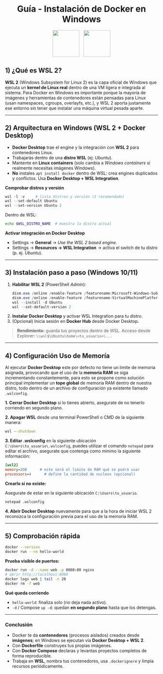 
<div align="center">

# Guía - Instalación de Docker en Windows

<img style="margin: 0 5px" width="88" src="https://images.icon-icons.com/2699/PNG/512/docker_tile_logo_icon_168248.png">
<img style="margin: 0 5px" width="88" src="https://images.seeklogo.com/logo-png/40/2/windows-11-icon-logo-png_seeklogo-406208.png">

</div>

## 1) ¿Qué es WSL 2?
**WSL 2** (Windows Subsystem for Linux 2) es la capa oficial de Windows que ejecuta un **kernel de Linux real** dentro de una VM ligera e integrada al sistema. Para Docker en Windows es importante porque la mayoría de imágenes y herramientas de contenedores están pensadas para Linux (usan namespaces, cgroups, overlayfs, etc.), y WSL 2 aporta justamente ese entorno sin tener que instalar una máquina virtual pesada aparte.

---

## 2) Arquitectura en Windows (WSL 2 + Docker Desktop)
- **Docker Desktop** trae el engine y la integración con **WSL 2** para contenedores Linux.
- Trabajarás dentro de una **distro WSL** (ej: *Ubuntu*).
- Mantente en **Linux containers** (solo cambia a *Windows containers* si realmente necesitas imágenes Windows).
- **No** instales `apt install docker` dentro de WSL: crea engines duplicados y conflictos. Usa **Docker Desktop + WSL Integration**.

**Comprobar distros y versión**
```powershell
wsl -l -v     # lista distros y versión (2 recomendado)
wsl --set-default Ubuntu
wsl --set-version Ubuntu 2
```
Dentro de WSL:
```bash
echo $WSL_DISTRO_NAME  # muestra la distro actual
```

**Activar integración en Docker Desktop**
- Settings → **General** → *Use the WSL 2 based engine*.
- Settings → **Resources → WSL Integration** → activa el switch de tu distro (p. ej. *Ubuntu*).

---

## 3) Instalación paso a paso (Windows 10/11)
1. **Habilitar WSL 2** (PowerShell *Admin*):
    ```powershell
    dism.exe /online /enable-feature /featurename:Microsoft-Windows-Subsystem-Linux /all /norestart
    dism.exe /online /enable-feature /featurename:VirtualMachinePlatform /all /norestart
    wsl --install -d Ubuntu
    wsl --set-default-version 2
    ```
2. **Instalar Docker Desktop** y activar WSL Integration para tu distro.
3. (Opcional) Inicia sesión en **Docker Hub** desde Docker Desktop.

> **Rendimiento:** guarda tus proyectos dentro de WSL. Acceso desde Explorer: `\\wsl$\Ubuntu\home\<tu_usuario>\...`

---

## 4) Configuración Uso de Memoría
Al ejecutar **Docker Desktop** este por defecto no tiene un limite de memoria asignada, provocando que el uso de la **memoria RAM** se siga incrementando constantemente, para esto se propone como solución principal implementar un **tope global** de memoria RAM dentro de nuestra distro, todo dentro de un archivo de configuración ya existente llamado `.wslconfig`.

**1. Cerrar Docker Desktop** si lo tienes abierto, asegurate de no tenerlo corriendo en segundo plano.

**2. Apagar WSL** desde una terminal PowerShell o CMD de la siguiente manera:
```cmd
wsl --shutdown
```

**3. Editar .wslconfig** en la siguiente ubicación `C:\Users\tu_usuario\.wslconfig`, puedes utilizar el comando `notepad` para editar el archivo, asegurate que contenga como minimo la siguiente información:
```ini
[wsl2]
memory=2GB      # este será el limite de RAM qué se podrá usar
processors=4      # define la cantidad de nucleos (opcional)
```
**Crearlo sí no existe:**

Asegurate de estar en la siguiente ubicación `C:\Users\tu_usuario`.
```cmd
notepad .wslconfig
```

**4. Abrir Docker Desktop** nuevamente para que a la hora de iniciar WSL 2 reconozca la configuración previa para el uso de la memoria RAM.

---

## 5) Comprobación rápida
```bash
docker --version
docker run --rm hello-world
```
**Prueba visible de puertos:**
```bash
docker run -d --name web -p 8080:80 nginx
# abrir http://localhost:8080
docker logs web | tail -n 20
docker rm -f web
```
**Qué queda corriendo**
- `hello-world`: finaliza solo (no deja nada activo).
- `-d` / Compose `up -d`: quedan **en segundo plano** hasta que los detengas.

---

### Conclusión
- Docker te da **contenedores** (procesos aislados) creados desde **imágenes**; en Windows se ejecutan vía **Docker Desktop + WSL 2**.
- Con **Dockerfile** construyes tus propias imágenes.
- Con **Docker Compose** declaras y levantas proyectos completos de forma reproducible.
- Trabaja en **WSL**, nombra tus contenedores, usa `.dockerignore` y limpia recursos periódicamente.
